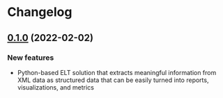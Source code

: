 # Changelog

## [0.1.0](https://github.com/stone-tech-inc/rimhistory/tree/0.1.0) (2022-02-02)

### New features
* Python-based ELT solution that extracts meaningful information from XML data as structured data that can be easily turned into reports, visualizations, and metrics
